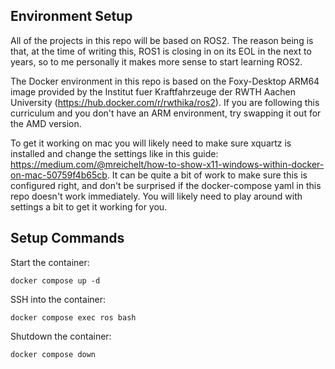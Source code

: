 ## Environment Setup

All of the projects in this repo will be based on ROS2.  The reason being is that, at the time of writing this, ROS1 is closing in on its EOL in the next to years, so to me personally it makes more sense to start learning ROS2.

The Docker environment in this repo is based on the Foxy-Desktop ARM64 image provided by the Institut fuer Kraftfahrzeuge der RWTH Aachen University (https://hub.docker.com/r/rwthika/ros2).  If you are following this curriculum and you don't have an ARM environment, try swapping it out for the AMD version.

To get it working on mac you will likely need to make sure xquartz is installed and change the settings like in this guide: https://medium.com/@mreichelt/how-to-show-x11-windows-within-docker-on-mac-50759f4b65cb.  It can be quite a bit of work to make sure this is configured right, and don't be surprised if the docker-compose yaml in this repo doesn't work immediately.  You will likely need to play around with settings a bit to get it working for you.

## Setup Commands

Start the container:
```
docker compose up -d
```

SSH into the container:
```
docker compose exec ros bash
```

Shutdown the container:
```
docker compose down
```
